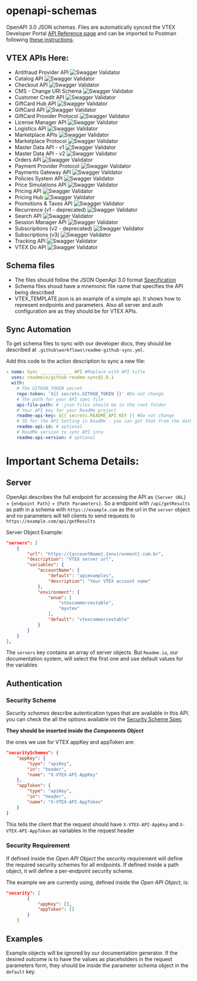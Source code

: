 # openapi-schemas
OpenAPI 3.0 JSON schemas. Files are automatically synced the VTEX Developer Portal [API Reference page](https://developers.vtex.com/reference) and can be imported to Postman following [these instructions](https://learning.postman.com/docs/postman/collections/working-with-openAPI/).

## VTEX APIs Here:
- Antifraud Provider API ![Swagger Validator](https://img.shields.io/swagger/valid/3.0?specUrl=https%3A%2F%2Fraw.githubusercontent.com%2Fvtex%2Fopenapi-schemas%2Fmaster%2FVTEX%2520-%2520Antifraud%2520API.json&label=OpenAPI)
- Catalog API ![Swagger Validator](https://img.shields.io/swagger/valid/3.0?specUrl=https%3A%2F%2Fraw.githubusercontent.com%2Fvtex%2Fopenapi-schemas%2Fmaster%2FVTEX%2520-%2520Catalog%2520API.json&label=OpenAPI)
- Checkout API ![Swagger Validator](https://img.shields.io/swagger/valid/3.0?specUrl=https%3A%2F%2Fraw.githubusercontent.com%2Fvtex%2Fopenapi-schemas%2Fmaster%2FVTEX%2520-%2520Checkout%2520API.json&label=OpenAPI)
- CMS - Change URI Schema ![Swagger Validator](https://img.shields.io/swagger/valid/3.0?specUrl=https%3A%2F%2Fraw.githubusercontent.com%2Fvtex%2Fopenapi-schemas%2Fmaster%2FCMS%2520-%2520Change%2520URI%2520Schema.json&label=OpenAPI)
- Customer Credit API ![Swagger Validator](https://img.shields.io/swagger/valid/3.0?specUrl=https%3A%2F%2Fraw.githubusercontent.com%2Fvtex%2Fopenapi-schemas%2Fmaster%2FVTEX%2520-%2520Customer%2520Credit%2520API.json&label=OpenAPI)
- GiftCard Hub API ![Swagger Validator](https://img.shields.io/swagger/valid/3.0?specUrl=https%3A%2F%2Fraw.githubusercontent.com%2Fvtex%2Fopenapi-schemas%2Fmaster%2FVTEX%2520-%2520GiftCard%2520Hub%2520API.json&label=OpenAPI)
- GiftCard API ![Swagger Validator](https://img.shields.io/swagger/valid/3.0?specUrl=https%3A%2F%2Fraw.githubusercontent.com%2Fvtex%2Fopenapi-schemas%2Fmaster%2FVTEX%2520-%2520Giftcard%2520API.json&label=OpenAPI)
- GiftCard Provider Protocol ![Swagger Validator](https://img.shields.io/swagger/valid/3.0?specUrl=https%3A%2F%2Fraw.githubusercontent.com%2Fvtex%2Fopenapi-schemas%2Fmaster%2FVTEX%2520-%2520Giftcard%2520Provider%2520Protocol.json&label=OpenAPI)
- License Manager API ![Swagger Validator](https://img.shields.io/swagger/valid/3.0?specUrl=https%3A%2F%2Fraw.githubusercontent.com%2Fvtex%2Fopenapi-schemas%2Fmaster%2FVTEX%2520-%2520License%2520Manager%2520API.json&label=OpenAPI)
- Logistics API ![Swagger Validator](https://img.shields.io/swagger/valid/3.0?specUrl=https%3A%2F%2Fraw.githubusercontent.com%2Fvtex%2Fopenapi-schemas%2Fmaster%2FVTEX%2520-%2520Logistics%2520API.json&label=OpenAPI)
- Marketplace APIs ![Swagger Validator](https://img.shields.io/swagger/valid/3.0?specUrl=https%3A%2F%2Fraw.githubusercontent.com%2Fvtex%2Fopenapi-schemas%2Fmaster%2FVTEX%2520-%2520Marketplace%2520APIs.json&label=OpenAPI)
- Marketplace Protocol ![Swagger Validator](https://img.shields.io/swagger/valid/3.0?specUrl=https%3A%2F%2Fraw.githubusercontent.com%2Fvtex%2Fopenapi-schemas%2Fmaster%2FVTEX%2520-%2520Marketplace%2520Protocol.json&label=OpenAPI)
- Master Data API - v1 ![Swagger Validator](https://img.shields.io/swagger/valid/3.0?specUrl=https%3A%2F%2Fraw.githubusercontent.com%2Fvtex%2Fopenapi-schemas%2Fmaster%2FVTEX%2520-%2520MasterData%2520API%2520-%2520v10.2.json&label=OpenAPI)
- Master Data API - v2 ![Swagger Validator](https://img.shields.io/swagger/valid/3.0?specUrl=https%3A%2F%2Fraw.githubusercontent.com%2Fvtex%2Fopenapi-schemas%2Fmaster%2FVTEX%2520-%2520Master%2520Data%2520API%2520-%2520v2.json&label=OpenAPI)
- Orders API ![Swagger Validator](https://img.shields.io/swagger/valid/3.0?specUrl=https%3A%2F%2Fraw.githubusercontent.com%2Fvtex%2Fopenapi-schemas%2Fmaster%2FVTEX%2520-%2520Orders%2520API.json&label=OpenAPI)
- Payment Provider Protocol ![Swagger Validator](https://img.shields.io/swagger/valid/3.0?label=OpenAPI&specUrl=https%3A%2F%2Fraw.githubusercontent.com%2Fvtex%2Fopenapi-schemas%2Fmaster%2FVTEX%2520-%2520Payment%2520Provider%2520Protocol.json)
- Payments Gateway API ![Swagger Validator](https://img.shields.io/swagger/valid/3.0?label=OpenAPI&specUrl=https%3A%2F%2Fraw.githubusercontent.com%2Fvtex%2Fopenapi-schemas%2Fmaster%2FVTEX%2520-%2520Payments%2520Gateway%2520API.json)
- Policies System API ![Swagger Validator](https://img.shields.io/swagger/valid/3.0?label=OpenAPI&specUrl=https%3A%2F%2Fraw.githubusercontent.com%2Fvtex%2Fopenapi-schemas%2Fmaster%2FVTEX%2520-%2520Policies%2520System%2520API.json)
- Price Simulations API ![Swagger Validator](https://img.shields.io/swagger/valid/3.0?label=OpenAPI&specUrl=https%3A%2F%2Fraw.githubusercontent.com%2Fvtex%2Fopenapi-schemas%2Fmaster%2FVTEX%2520-%2520Price%2520Simulations%2520API.json)
- Pricing API ![Swagger Validator](https://img.shields.io/swagger/valid/3.0?label=OpenAPI&specUrl=https%3A%2F%2Fraw.githubusercontent.com%2Fvtex%2Fopenapi-schemas%2Fmaster%2FVTEX%2520-%2520Pricing%2520API.json)
- Pricing Hub ![Swagger Validator](https://img.shields.io/swagger/valid/3.0?label=OpenAPI&specUrl=https%3A%2F%2Fraw.githubusercontent.com%2Fvtex%2Fopenapi-schemas%2Fmaster%2FVTEX%2520-%2520Pricing%2520Hub.json)
- Promotions & Taxes API ![Swagger Validator](https://img.shields.io/swagger/valid/3.0?label=OpenAPI&specUrl=https%3A%2F%2Fraw.githubusercontent.com%2Fvtex%2Fopenapi-schemas%2Fmaster%2FVTEX%2520-%2520Promotions%2520and%2520Taxes%2520API.json)
- Recurrence (v1 - deprecated) ![Swagger Validator](https://img.shields.io/swagger/valid/3.0?label=OpenAPI&specUrl=https%3A%2F%2Fraw.githubusercontent.com%2Fvtex%2Fopenapi-schemas%2Fmaster%2FVTEX%2520-%2520Recurrence%2520%28v1%2520-%2520deprecated%29.json)
- Search API ![Swagger Validator](https://img.shields.io/swagger/valid/3.0?label=OpenAPI&specUrl=https%3A%2F%2Fraw.githubusercontent.com%2Fvtex%2Fopenapi-schemas%2Fmaster%2FVTEX%2520-%2520Search%2520API.json)
- Session Manager API ![Swagger Validator](https://img.shields.io/swagger/valid/3.0?label=OpenAPI&specUrl=https%3A%2F%2Fraw.githubusercontent.com%2Fvtex%2Fopenapi-schemas%2Fmaster%2FVTEX%2520-%2520Session%2520Manager%2520API.json)
- Subscriptions (v2 - deprecated) ![Swagger Validator](https://img.shields.io/swagger/valid/3.0?label=OpenAPI&specUrl=https%3A%2F%2Fraw.githubusercontent.com%2Fvtex%2Fopenapi-schemas%2Fmaster%2FVTEX%2520-%2520Subscriptions%2520API%2520%28v2%29.json)
- Subscriptions (v3) ![Swagger Validator](https://img.shields.io/swagger/valid/3.0?label=OpenAPI&specUrl=https%3A%2F%2Fraw.githubusercontent.com%2Fvtex%2Fopenapi-schemas%2Fmaster%2FVTEX%2520-%2520Subscriptions%2520API%2520%28v2%29.json)
- Tracking API ![Swagger Validator](https://img.shields.io/swagger/valid/3.0?label=OpenAPI&specUrl=https%3A%2F%2Fraw.githubusercontent.com%2Fvtex%2Fopenapi-schemas%2Fmaster%2FVTEX%2520-%2520Tracking.json)
- VTEX Do API ![Swagger Validator](https://img.shields.io/swagger/valid/3.0?label=OpenAPI&specUrl=https%3A%2F%2Fraw.githubusercontent.com%2Fvtex%2Fopenapi-schemas%2Fmaster%2FVTEX%2520-%2520VTEX%2520Do%2520API.json)

## Schema files

- The files should follow the JSON OpenApi 3.0 format [Specification](https://github.com/OAI/OpenAPI-Specification/blob/master/versions/3.0.0.md)
- Schema files shoud have a mnemonic file name that specifies the API being described
- VTEX_TEMPLATE.json is an example of a simple api. It shows how to represent endpoints and parameters. Also all server and auth configuration are as they should be for VTEX APIs.

## Sync Automation

To get schema files to sync with our developer docs, they should be described at `.github\workflows\readme-github-sync.yml`.

Add this code to the action description to sync a new file:

```yaml
- name: Sync ____________ API #Replace with API title
  uses: readmeio/github-readme-sync@1.0.1
  with:
    # The GITHUB_TOKEN secret
    repo-token: '${{ secrets.GITHUB_TOKEN }}' #Do not change
    # The path for your API spec file
    api-file-path: # .json files should be in the root folder
    # Your API key for your ReadMe project
    readme-api-key: ${{ secrets.README_API_KEY }} #Do not change
    # ID for the API Setting in ReadMe - you can get that from the dashboard
    readme-api-id: # optional
    # ReadMe version to sync API into
    readme-api-version: # optional
```

# Important Schema Details:

## Server

OpenApi describes the full endpoint for accessing the API as `{Server URL}` + `{endpoint Path}` + `{Path Parameters}`.
So a endpoint with `/api/getResults` as path in a schema with `https://example.com` as the url in the `server` object and no parameters will tell clients to send requests to `https://example.com/api/getResults`

Server Object Example: 

```json 
"servers": [
    {
        "url": "https://{accountName}.{environment}.com.br",
        "description": "VTEX server url",
        "variables": {
            "accountName": {
                "default": "apiexamples",
                "description": "Your VTEX account name"
            },
            "environment": {
                "enum": [
                    "vtexcommercestable",
                    "myvtex"
                ],
                "default": "vtexcommercestable"
            }
        }
    }
],
```
The `servers` key contains an array of server objects. But `Readme.io`, our documentation system, will select the first one and use default values for the variables

## Authentication

### Security Scheme

_Security schemes_ describe autentication types that are available in this API. you can check the all the options available int the [Security Scheme Spec](http://spec.openapis.org/oas/v3.0.0#security-scheme-object) 

**They should be inserted inside the _Components Object_** 

the ones we use for VTEX appKey and appToken are:

```json 
"securitySchemes": {
    "appKey": {
        "type": "apiKey",
        "in": "header",
        "name": "X-VTEX-API-AppKey"
    },
    "appToken": {
        "type": "apiKey",
        "in": "header",
        "name": "X-VTEX-API-AppToken"
    }
}
```

This tells the client that the request should have `X-VTEX-API-AppKey` and `X-VTEX-API-AppToken` as variables in the request header

### Security Requirement

If defined inside the _Open API Object_ the security requirement will define the required security schemes for all endpoints. If defined inside a path object, it will define a per-endpoint security scheme. 

The example we are currently using, defined inside the _Open API Object_, is:

```json 
"security": [
        {
            "appKey": [],
            "appToken": []
        }
    ]
```

## Examples

Example objects will be ignored by our documentation generator. If the desired outcome is to have the values as placeholders in the request parameters form, they should be inside the parameter schema object in the `default` key. 

